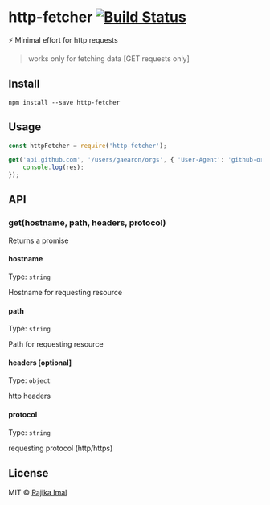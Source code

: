 # http-fetcher [![Build Status](https://travis-ci.org/rajikaimal/http-fetcher.svg?branch=master)](https://travis-ci.org/rajikaimal/http-fetcher)

:zap: Minimal effort for http requests

> works only for fetching data [GET requests only]

## Install

```
npm install --save http-fetcher
```

## Usage

```js
const httpFetcher = require('http-fetcher');

get('api.github.com', '/users/gaearon/orgs', { 'User-Agent': 'github-organizations' }, 'https').then((res) => {
	console.log(res);
});
```

## API

### get(hostname, path, headers, protocol)

Returns a promise

#### hostname

Type: `string`

Hostname for requesting resource

#### path

Type: `string`

Path for requesting resource

#### headers [optional]

Type: `object`

http headers

#### protocol

Type: `string`

requesting protocol (http/https)

## License

MIT © [Rajika Imal](https://rajikaimal.github.io)